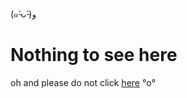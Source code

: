 (๑˃̵ᴗ˂̵)و

# Nothing to see here

oh and please do not click [here](https://youtu.be/dQw4w9WgXcQ) °o°
